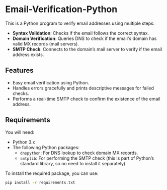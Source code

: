 # Email-Verification-Python

This is a Python program to verify email addresses using multiple steps:
- **Syntax Validation**: Checks if the email follows the correct syntax.
- **Domain Verification**: Queries DNS to check if the email's domain has valid MX records (mail servers).
- **SMTP Check**: Connects to the domain’s mail server to verify if the email address exists.

## Features
- Easy email verification using Python.
- Handles errors gracefully and prints descriptive messages for failed checks.
- Performs a real-time SMTP check to confirm the existence of the email address.

## Requirements

You will need:
- Python 3.x
- The following Python packages:
  - `dnspython`: For DNS lookup to check domain MX records.
  - `smtplib`: For performing the SMTP check (this is part of Python’s standard library, so no need to install it separately).

To install the required package, you can use:
```bash
pip install -r requirements.txt
